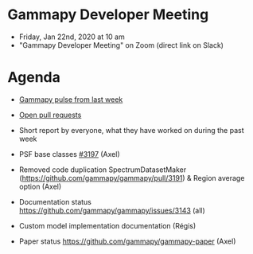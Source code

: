# Gammapy Developer Meeting

* Friday, Jan 22nd, 2020 at 10 am
* "Gammapy Developer Meeting" on Zoom (direct link on Slack)
# Agenda

* [Gammapy pulse from last week](https://github.com/gammapy/gammapy/pulse)
* [Open pull requests](https://github.com/gammapy/gammapy/pulls)
* Short report by everyone, what they have worked on during the past week 

* PSF base classes [#3197](https://github.com/gammapy/gammapy/pull/3197) (Axel)
* Removed code duplication SpectrumDatasetMaker (https://github.com/gammapy/gammapy/pull/3191) & Region average option (Axel)
* Documentation status https://github.com/gammapy/gammapy/issues/3143 (all)
* Custom model implementation documentation (Régis)
* Paper status https://github.com/gammapy/gammapy-paper (Axel)